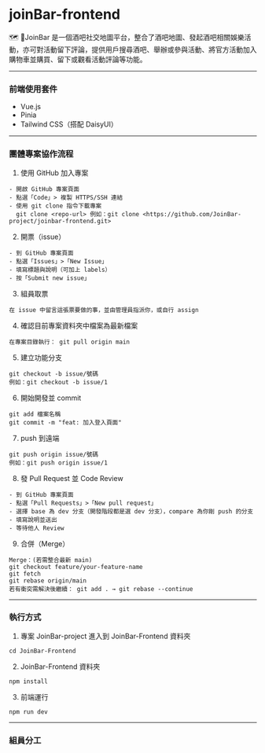 # joinBar-frontend

🗺️ 🥂JoinBar 是一個酒吧社交地圖平台，整合了酒吧地圖、發起酒吧相關娛樂活動，亦可對活動留下評論，提供用戶搜尋酒吧、舉辦或參與活動、將官方活動加入購物車並購買、留下或觀看活動評論等功能。

---

### 前端使用套件

- Vue.js
- Pinia
- Tailwind CSS（搭配 DaisyUI）

---

### 團體專案協作流程

1. 使用 GitHub 加入專案
```
- 開啟 GitHub 專案頁面
- 點選「Code」> 複製 HTTPS/SSH 連結
- 使用 git clone 指令下載專案
  git clone <repo-url> 例如：git clone <https://github.com/JoinBar-project/joinbar-frontend.git>
```

2. 開票（issue）
```
- 到 GitHub 專案頁面
- 點選「Issues」>「New Issue」
- 填寫標題與說明（可加上 labels）
- 按「Submit new issue」
```

3. 組員取票
```
在 issue 中留言這張票要做的事，並由管理員指派你，或自行 assign
```

4. 確認目前專案資料夾中檔案為最新檔案
```
在專案目錄執行： git pull origin main
```

5. 建立功能分支
```
git checkout -b issue/號碼
例如：git checkout -b issue/1
```

6. 開始開發並 commit
```
git add 檔案名稱
git commit -m "feat: 加入登入頁面"
```

7. push 到遠端
```
git push origin issue/號碼
例如：git push origin issue/1
```

8. 發 Pull Request 並 Code Review
```
- 到 GitHub 專案頁面
- 點選「Pull Requests」>「New pull request」
- 選擇 base 為 dev 分支（開發階段都是選 dev 分支），compare 為你剛 push 的分支
- 填寫說明並送出
- 等待他人 Review
```

9. 合併（Merge）
```
Merge：(若需整合最新 main)
git checkout feature/your-feature-name
git fetch
git rebase origin/main
若有衝突需解決後繼續： git add . → git rebase --continue
```

---

### 執行方式

1. 專案 JoinBar-project 進入到 JoinBar-Frontend 資料夾
```
cd JoinBar-Frontend
```

2. JoinBar-Frontend 資料夾
```
npm install
```

3. 前端運行
```
npm run dev
```

---
### 組員分工
```


```
